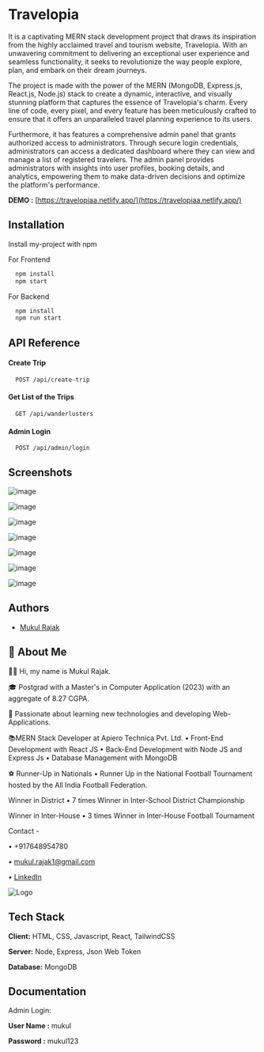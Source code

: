 
# Travelopia

It is a captivating MERN stack development project that draws its inspiration from the highly acclaimed travel and tourism website, Travelopia. With an unwavering commitment to delivering an exceptional user experience and seamless functionality, it seeks to revolutionize the way people explore, plan, and embark on their dream journeys.

The project is made with the power of the MERN (MongoDB, Express.js, React.js, Node.js) stack to create a dynamic, interactive, and visually stunning platform that captures the essence of Travelopia's charm. Every line of code, every pixel, and every feature has been meticulously crafted to ensure that it offers an unparalleled travel planning experience to its users.

Furthermore, it has features a comprehensive admin panel that grants authorized access to administrators. Through secure login credentials, administrators can access a dedicated dashboard where they can view and manage a list of registered travelers. The admin panel provides administrators with insights into user profiles, booking details, and analytics, empowering them to make data-driven decisions and optimize the platform's performance.


**DEMO :**
[https://travelopiaa.netlify.app/](https://travelopiaa.netlify.app/)
## Installation

Install my-project with npm

For Frontend

```bash
  npm install 
  npm start
```

For Backend

```bash
  npm install 
  npm run start
```
    
## API Reference

#### Create Trip

```http
  POST /api/create-trip
```

#### Get List of the Trips

```http
  GET /api/wanderlusters
```

#### Admin Login

```http
  POST /api/admin/login
```



## Screenshots


![image](https://lh3.googleusercontent.com/mclxpdRtE8QhmCas6Sl1KdaNuGuOZyG2WECYjxWIB3Cvd99O-LJDfpGVR4j9QDpfVfufhYVu1akBEoOvsxyz8DHJ2mQ4Bke-MCmmbdFX)

![image](https://lh3.googleusercontent.com/8m4RpWWf32K3ee48LLb__ThN-IS9kIambjsg8mbPkAEnOdb_583r3juyH7MSx7BnydfSw7yRAePaiO61UxBIn8HIph5UKAhJlw4sl8ig)

![image](https://lh3.googleusercontent.com/cIP5ejx2qJL9wKNhmV5aXLkMvEp5Mk6TTeTZP46ZIFbC56mY9TQEqBjdTLiV-wTGblYp0q-ADXfm-wAIW_2VtMOAhhNP44km7O1Gh9FI)

![image](https://lh3.googleusercontent.com/BfKTOdoZPBAq8SHWa4PJGc6TPL5RZhWH_uWv6Snguj8B71TkyoRIupbXusFCcDK4334KKGV0IJJNY0JzxNL7AIHpqiGN6SYpGi1HbsQy)

![image](https://lh3.googleusercontent.com/96Zs-QnuUNLSz1wI1id37SZeOPMHkNtwshcwM4cx0tbd6O2I5Iw5ya6Plvrne2sVOz-Dk25HoBoBPmTPA-eTtIhyQnc3VHYU1vNngRCM)

![image](https://lh3.googleusercontent.com/Mt7Ryap4C-jklbG4ecCYqNa_iK33Fy1S8mdQ_UeV55hxK0BlxZuEjFmZ-ZcQyWv-W2AV8s6F-tbDe36tQGV57if1vNDMhrdH0DmBrN0)

![image](https://lh3.googleusercontent.com/YZdfZ-W1Sq0fYreWBpq-iIS8xS4b9s51NAGaVHBGmwieFHFVESGoVJ6xOvyIshdOmjloIzcrqOJtMw2IRwFxIflaUY4ChmffpAvDwmjE)



## Authors

- [Mukul Rajak](https://www.github.com/IAMMUKULR)


## 🚀 About Me
👋🏽 Hi, my name is Mukul Rajak.

🎓 Postgrad with a Master's in Computer Application (2023) with an aggregate of 8.27 CGPA.

🌇 Passionate about learning new technologies and developing Web-Applications.

📚MERN Stack Developer at Apiero Technica Pvt. Ltd.
 • Front-End Development with React JS
 • Back-End Development with Node JS and Express Js
 • Database Management with MongoDB

⚽ Runner-Up in Nationals
 • Runner Up in the National Football Tournament hosted by the All India Football Federation.

 Winner in District
 • 7 times Winner in Inter-School District Championship

 Winner in Inter-House
 • 3 times Winner in Inter-House Football Tournament

Contact - 

 • +917648954780

 
 • mukul.rajak1@gmail.com

 
 • [LinkedIn](https://www.linkedin.com/in/mukul-rajak-4ba6591b1/)


![Logo](https://www.drupal.org/files/travelopia_logo.png)


## Tech Stack

**Client:** HTML, CSS, Javascript, React, TailwindCSS

**Server:** Node, Express, Json Web Token

**Database:** MongoDB
## Documentation

Admin Login:

**User Name :** mukul

**Password :** mukul123

#
